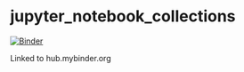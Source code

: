 # jupyter_notebook_collections

[![Binder](https://mybinder.org/badge_logo.svg)](https://mybinder.org/v2/gh/yahkun/jupyter_notebook_collections/master)

Linked to hub.mybinder.org
